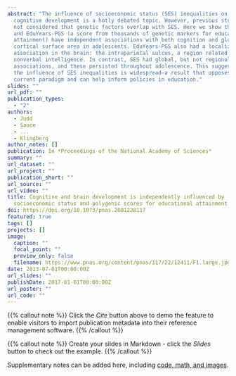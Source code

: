 ```yaml
---
abstract: "The influence of socioeconomic status (SES) inequalities on brain and
  cognitive development is a hotly debated topic. However, previous studies have
  not considered that genetic factors overlap with SES. Here we show that SES
  and EduYears-PGS (a score from thousands of genetic markers for educational
  attainment) have independent associations with both cognition and global
  cortical surface area in adolescents. EduYears-PGS also had a localized
  association in the brain: the intraparietal sulcus, a region related to
  nonverbal intelligence. In contrast, SES had global, but not regional,
  associations, and these persisted throughout adolescence. This suggests that
  the influence of SES inequalities is widespread—a result that opposes the
  current paradigm and can help inform policies in education."
slides: ""
url_pdf: ""
publication_types:
  - "2"
authors:
  - Judd
  - Sauce
  - ...
  - Klingberg
author_notes: []
publication: In *Proceedings of the National Academy of Sciences*
summary: ""
url_dataset: ""
url_project: ""
publication_short: ""
url_source: ""
url_video: ""
title: Cognitive and brain development is independently influenced by
  socioeconomic status and polygenic scores for educational attainment
doi: https://doi.org/10.1073/pnas.2001228117
featured: true
tags: []
projects: []
image:
  caption: ""
  focal_point: ""
  preview_only: false
  filename: https://www.pnas.org/content/pnas/117/22/12411/F1.large.jpg?width=800&height=600&carousel=1
date: 2013-07-01T00:00:00Z
url_slides: ""
publishDate: 2017-01-01T00:00:00Z
url_poster: ""
url_code: ""
---
```


{{% callout note %}}
Click the *Cite* button above to demo the feature to enable visitors to import publication metadata into their reference management software.
{{% /callout %}}

{{% callout note %}}
Create your slides in Markdown - click the *Slides* button to check out the example.
{{% /callout %}}

Supplementary notes can be added here, including [code, math, and images](https://wowchemy.com/docs/writing-markdown-latex/).
